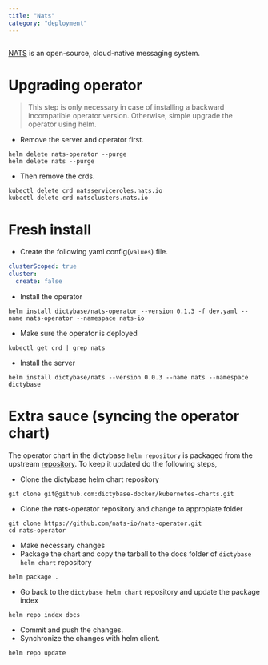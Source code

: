 ```yaml
---
title: "Nats"
category: "deployment"
---
```


```toc

```

[NATS](https://nats.io/) is an open-source, cloud-native messaging system.

# Upgrading operator

> This step is only necessary in case of installing a backward incompatible operator version.
> Otherwise, simple upgrade the operator using helm.

- Remove the server and operator first.

```shell
helm delete nats-operator --purge
helm delete nats --purge
```

- Then remove the crds.

```shell
kubectl delete crd natsserviceroles.nats.io
kubectl delete crd natsclusters.nats.io
```

# Fresh install

- Create the following yaml config(`values`) file.

```yaml
clusterScoped: true
cluster:
  create: false
```

- Install the operator

```shell
helm install dictybase/nats-operator --version 0.1.3 -f dev.yaml --name nats-operator --namespace nats-io
```

- Make sure the operator is deployed

```shell
kubectl get crd | grep nats
```

- Install the server

```shell
helm install dictybase/nats --version 0.0.3 --name nats --namespace dictybase
```

# Extra sauce (syncing the operator chart)

The operator chart in the dictybase `helm repository` is packaged from the
upstream [repository](https://github.com/nats-io/nats-operator). To keep it
updated do the following steps,

- Clone the dictybase helm chart repository

```shell
git clone git@github.com:dictybase-docker/kubernetes-charts.git
```

- Clone the nats-operator repository and change to appropiate folder

```shell
git clone https://github.com/nats-io/nats-operator.git
cd nats-operator
```

- Make necessary changes
- Package the chart and copy the tarball to the docs folder of `dictybase helm chart` repository

```shell
helm package .
```

- Go back to the `dictybase helm chart` repository and update the package index

```shell
helm repo index docs
```

- Commit and push the changes.
- Synchronize the changes with helm client.

```shell
helm repo update
```
